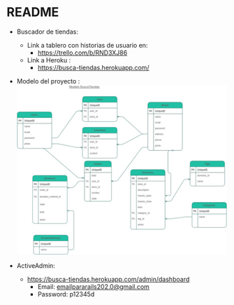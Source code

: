 # README
* Buscador de tiendas: 
    * Link a tablero con historias de usuario en:
        * https://trello.com/b/RND3XJ86
    * Link a Heroku : 
        * https://busca-tiendas.herokuapp.com/
* Modelo del proyecto :
![Alt text](proyectobuscatiendas.jpg?raw=true "Modelo")


* ActiveAdmin:
    * https://busca-tiendas.herokuapp.com/admin/dashboard 
        * Email: emailpararails202.0@gmail.com
        * Password: p12345d 
